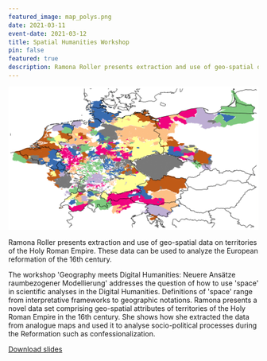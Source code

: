 ```yaml
---
featured_image: map_polys.png
date: 2021-03-11
event-date: 2021-03-12
title: Spatial Humanities Workshop
pin: false
featured: true
description: Ramona Roller presents extraction and use of geo-spatial data on territories of the Holy Roman Empire. These data can be used to analyze the European reformation of the 16th century.
---
```


![map](map_polys.png)

Ramona Roller presents extraction and use of geo-spatial data on territories of the Holy Roman Empire. These data can be used to analyze the European reformation of the 16th century.

The workshop 'Geography meets Digital Humanities: Neuere Ansätze raumbezogener Modellierung' addresses the question of how to use 'space' in scientific analyses in the Digital Humanities. Definitions of 'space' range from interpretative frameworks to geographic notations. Ramona presents a novel data set comprising geo-spatial attributes of territories of the Holy Roman Empire in the 16th century. She shows how she extracted the data from analogue maps and used it to analyse socio-political processes during the Reformation such as confessionalization.


<a href="2021-03-12_Erlangen.pdf">Download slides</a>
